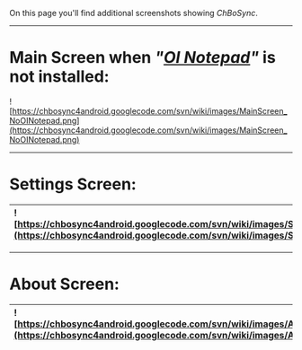 On this page you'll find additional screenshots showing _ChBoSync_.



---

# Main Screen when _"[OI Notepad](oi_notepad.md)"_ is not installed: #

![https://chbosync4android.googlecode.com/svn/wiki/images/MainScreen_NoOINotepad.png](https://chbosync4android.googlecode.com/svn/wiki/images/MainScreen_NoOINotepad.png)



---

# Settings Screen: #

| ![https://chbosync4android.googlecode.com/svn/wiki/images/SettingsTab1.png](https://chbosync4android.googlecode.com/svn/wiki/images/SettingsTab1.png) |  ![https://chbosync4android.googlecode.com/svn/wiki/images/SettingsTab2.png](https://chbosync4android.googlecode.com/svn/wiki/images/SettingsTab2.png) |
|:------------------------------------------------------------------------------------------------------------------------------------------------------|:-------------------------------------------------------------------------------------------------------------------------------------------------------|



---

# About Screen: #

| ![https://chbosync4android.googlecode.com/svn/wiki/images/AboutScreen1.png](https://chbosync4android.googlecode.com/svn/wiki/images/AboutScreen1.png) | ![https://chbosync4android.googlecode.com/svn/wiki/images/AboutScreen2.png](https://chbosync4android.googlecode.com/svn/wiki/images/AboutScreen2.png) |
|:------------------------------------------------------------------------------------------------------------------------------------------------------|:------------------------------------------------------------------------------------------------------------------------------------------------------|